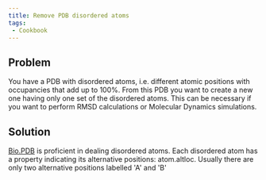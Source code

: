 ```yaml
---
title: Remove PDB disordered atoms
tags:
 - Cookbook
---
```


Problem
-------

You have a PDB with disordered atoms, i.e. different atomic positions
with occupancies that add up to 100%. From this PDB you want to create a
new one having only one set of the disordered atoms. This can be
necessary if you want to perform RMSD calculations or Molecular Dynamics
simulations.

Solution
--------

[Bio.PDB](Bio.PDB "wikilink") is proficient in dealing disordered atoms.
Each disordered atom has a property indicating its alternative
positions: atom.altloc. Usually there are only two alternative positions
labelled 'A' and 'B'
